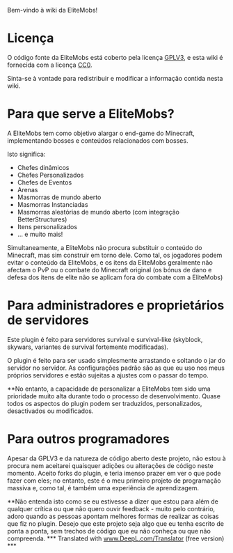 Bem-vindo à wiki da EliteMobs!

# Licença

O código fonte da EliteMobs está coberto pela licença [GPLV3](https://choosealicense.com/licenses/gpl-3.0/), e esta wiki é fornecida com a licença [CC0](https://choosealicense.com/licenses/cc0-1.0/).

Sinta-se à vontade para redistribuir e modificar a informação contida nesta wiki.

# Para que serve a EliteMobs?

A EliteMobs tem como objetivo alargar o end-game do Minecraft, implementando bosses e conteúdos relacionados com bosses.

Isto significa:
- Chefes dinâmicos
- Chefes Personalizados
- Chefes de Eventos
- Arenas
- Masmorras de mundo aberto
- Masmorras Instanciadas
- Masmorras aleatórias de mundo aberto (com integração BetterStructures)
- Itens personalizados
- ... e muito mais!

Simultaneamente, a EliteMobs não procura substituir o conteúdo do Minecraft, mas sim construir em torno dele. Como tal, os jogadores podem evitar o conteúdo da EliteMobs, e os itens da EliteMobs geralmente não afectam o PvP ou o combate do Minecraft original (os bónus de dano e defesa dos itens de elite não se aplicam fora do combate com a EliteMobs)

# Para administradores e proprietários de servidores

Este plugin é feito para servidores survival e survival-like (skyblock, skywars, variantes de survival fortemente modificadas).

O plugin é feito para ser usado simplesmente arrastando e soltando o jar do servidor no servidor. As configurações padrão são as que eu uso nos meus próprios servidores e estão sujeitas a ajustes com o passar do tempo.

**No entanto, a capacidade de personalizar a EliteMobs tem sido uma prioridade muito alta durante todo o processo de desenvolvimento. Quase todos os aspectos do plugin podem ser traduzidos, personalizados, desactivados ou modificados.

# Para outros programadores

Apesar da GPLV3 e da natureza de código aberto deste projeto, não estou à procura nem aceitarei quaisquer adições ou alterações de código neste momento. Aceito forks do plugin, e teria imenso prazer em ver o que pode fazer com eles; no entanto, este é o meu primeiro projeto de programação massiva e, como tal, é também uma experiência de aprendizagem.

**Não entenda isto como se eu estivesse a dizer que estou para além de qualquer crítica ou que não quero ouvir feedback - muito pelo contrário, adoro quando as pessoas apontam melhores formas de realizar as coisas que fiz no plugin. Desejo que este projeto seja algo que eu tenha escrito de ponta a ponta, sem trechos de código que eu não conheça ou que não compreenda.
*** Translated with www.DeepL.com/Translator (free version) ***


